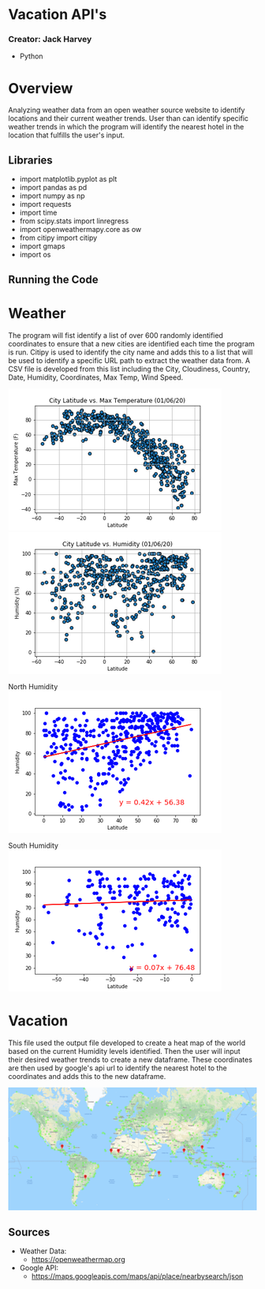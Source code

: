 # Vacation API's
### Creator: Jack Harvey 
* Python

# Overview 
Analyzing weather data from an open weather source website to identify locations and their current weather trends. User than can identify specific weather trends in which the program will identify the nearest hotel in the location that fulfills the user's input. 

## Libraries 
 * import matplotlib.pyplot as plt
 * import pandas as pd
 * import numpy as np
 * import requests
 * import time
 * from scipy.stats import linregress
 * import openweathermapy.core as ow
 * from citipy import citipy
 * import gmaps
 * import os


## Running the Code
# Weather
The program will fist identify a list of over 600 randomly identified coordinates to ensure that a new cities are identified each time the program is run. Citipy is used to identify the city name and adds this to a list that will be used to identify a specific URL path to extract the weather data from. A CSV file is developed from this list including the City, Cloudiness, Country, Date, Humidity, Coordinates, Max Temp, Wind Speed.

![](Output/Fig1.png)![](Output/Fig2.png) 

North Humidity ![](Output/north_hum.png)

South Humidity ![](Output/south_hum.png)



# Vacation
This file used the output file developed to create a heat map of the world based on the current Humidity levels identified. Then the user will input their desired weather trends to create a new dataframe. These coordinates are then used by google's api url to identify the nearest hotel to the coordinates and adds this to the new dataframe.

![](Output/Geo-Map.png)

## Sources
* Weather Data: 
  * https://openweathermap.org
* Google API:
  * https://maps.googleapis.com/maps/api/place/nearbysearch/json
